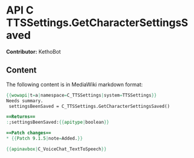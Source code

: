 # API C TTSSettings.GetCharacterSettingsSaved

**Contributor:** KethoBot

## Content

The following content is in MediaWiki markdown format:

```mediawiki
{{wowapi|t=a|namespace=C_TTSSettings|system=TTSSettings}}
Needs summary.
 settingsBeenSaved = C_TTSSettings.GetCharacterSettingsSaved()

==Returns==
:;settingsBeenSaved:{{apitype|boolean}}

==Patch changes==
* {{Patch 9.1.5|note=Added.}}

{{apinavbox|C_VoiceChat_TextToSpeech}}
```
